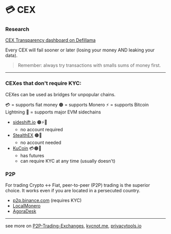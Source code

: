 # 💳 CEX

### Research
[CEX Transparency dashboard on Defillama](http://defillama.com/cexs)

Every CEX will fail sooner or later (losing your money AND leaking your data).

> Remember: always try transactions with smalls sums of money first.

---

### CEXes that don't require KYC:
CEXes can be used as bridges for unpopular chains.

💳 = supports fiat money
🟠 = supports Monero
⚡ = supports Bitcoin Lightning
🦊 = supports major EVM sidechains

- [sideshift.io](https://sideshift.io/) 🟠⚡🦊
	- no account required
- [StealthEX](https://stealthex.io/) 🟠🦊
	- no account needed
- [KuCoin](https://www.kucoin.com/) 💳🟠🦊
	- has futures
	- can require KYC at any time (usually doesn't)

### P2P

For trading Crypto <-> Fiat, peer-to-peer (P2P) trading is the superior choice. It works even if you are located in a persecuted country.

- [p2p.binance.com](https://p2p.binance.com/) (requires KYC)
- [LocalMonero](https://localmonero.co/)
- [AgoraDesk](https://agoradesk.com/)

---

see more on [P2P-Trading-Exchanges](https://github.com/cointastical/P2P-Trading-Exchanges), [kycnot.me](https://kycnot.me/), [privacytools.io](https://www.privacytools.io/)